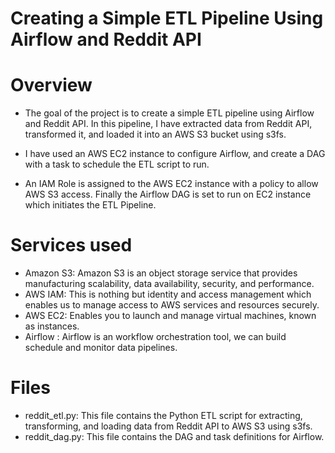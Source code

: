 # Creating a Simple ETL Pipeline Using Airflow and Reddit API





# Overview

+ The goal of the project is  to create a simple ETL pipeline using Airflow and Reddit API. In this pipeline, I have extracted data from Reddit API, transformed it, and loaded it into an AWS S3 bucket using s3fs. 

+ I have used an  AWS EC2 instance to configure Airflow, and create a DAG with a task to schedule the ETL script to run. 

+ An IAM Role is assigned to the AWS EC2 instance with a policy to allow AWS S3 access. Finally the Airflow DAG is set to run on EC2 instance which initiates the ETL Pipeline. 


# Services used
+ Amazon S3: Amazon S3 is an object storage service that provides manufacturing scalability, data availability, security, and performance.
+ AWS IAM: This is nothing but identity and access management which enables us to manage access to AWS services and resources securely.
+ AWS EC2: Enables you to launch and manage virtual machines, known as instances.
+ Airflow : Airflow is an workflow orchestration tool, we can build schedule and monitor data pipelines.

# Files
+ reddit_etl.py: This file contains the Python ETL script for extracting, transforming, and loading data from Reddit API to AWS S3 using s3fs.
+ reddit_dag.py: This file contains the DAG and task definitions for Airflow.
